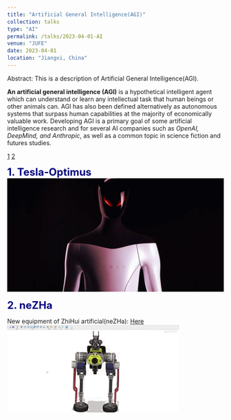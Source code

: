 ```yaml
---
title: "Artificial General Intelligence(AGI)"
collection: talks
type: "AI"
permalink: /talks/2023-04-01-AI
venue: "JUFE"
date: 2023-04-01
location: "Jiangxi, China"
---
```


Abstract: This is a description of Artificial General Intelligence(AGI).  

__An artificial general intelligence (AGI)__ is a hypothetical intelligent agent which can understand or learn any intellectual task that human beings or other animals can. AGI has also been defined alternatively as autonomous systems that surpass human capabilities at the majority of economically valuable work. Developing AGI is a primary goal of some artificial intelligence research and for several AI companies such as _OpenAI, DeepMind, and Anthropic_, as well as a common topic in science fiction and futures studies.  

[1](#Tesla-Optimus)
[2](#neZHa)

<font color=Navy size=5 > <strong> 1. Tesla-Optimus </strong> </font> <a id="Tesla-Optimus"></a>  
<img src="/images/Tesla-Optimus.jpg" alt="Optimus" title="Optimus"  >  


<font color=Navy size=5 > <strong> 2. neZHa </strong> </font> <a id="neZHa"></a>  

New equipment of ZhiHui artificial(neZHa): [Here](https://www.bilibili.com/video/BV1Uh41137Th/?spm_id_from=333.999.0.0)  
<img src="/images/neZHa.gif" alt="neZHa" title="neZHa" width="400" >

